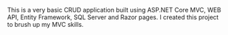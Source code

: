 This is a very basic CRUD application built using ASP.NET Core MVC, WEB API, Entity Framework, SQL Server and Razor pages. I created this project to brush up my MVC skills.
